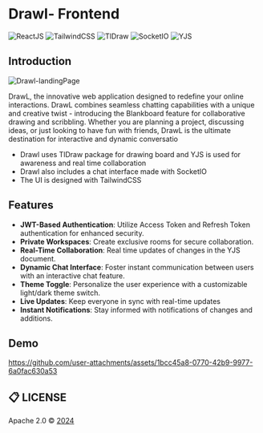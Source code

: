 # Drawl- Frontend

![ReactJS](https://img.shields.io/badge/React-blue.svg?style=plastic)
![TailwindCSS](https://img.shields.io/badge/TailwindCSS-blueviolet.svg?style=plastic)
![TlDraw](https://img.shields.io/badge/TlDraw-white.svg?style=plastic)
![SocketIO](https://img.shields.io/badge/SocketIO-maroon.svg?style=plastic)
![YJS](https://img.shields.io/badge/YJS-gray.svg?style=plastic)

## Introduction

![Drawl-landingPage](https://github.com/ankushh14/drawl-frontend/assets/99381987/7eed1d6f-2be9-4cd5-9d45-057e3957e2ed)


DrawL, the innovative web application designed to redefine your online interactions. DrawL combines seamless chatting capabilities with a unique and creative twist - introducing the Blankboard feature for collaborative drawing and scribbling. Whether you are planning a project, discussing ideas, or just looking to have fun with friends, DrawL is the ultimate destination for interactive and dynamic conversatio

- Drawl uses TlDraw package for drawing board and YJS is used for awareness and real time collaboration
- Drawl also includes a chat interface made with SocketIO
- The UI is designed with TailwindCSS

## Features

- **JWT-Based Authentication**: Utilize Access Token and Refresh Token authentication for enhanced security.
- **Private Workspaces**: Create exclusive rooms for secure collaboration.
- **Real-Time Collaboration**: Real time updates of changes in the YJS document.
- **Dynamic Chat Interface**: Foster instant communication between users with an interactive chat feature.
- **Theme Toggle**: Personalize the user experience with a customizable light/dark theme switch.
- **Live Updates**: Keep everyone in sync with real-time updates
- **Instant Notifications**: Stay informed with notifications of changes and additions.

## Demo



https://github.com/user-attachments/assets/1bcc45a8-0770-42b9-9977-6a0fac630a53



## 📋 LICENSE

Apache 2.0 © [2024](https://github.com/ankushh14/drawl-frontend/blob/main/LICENSE)



